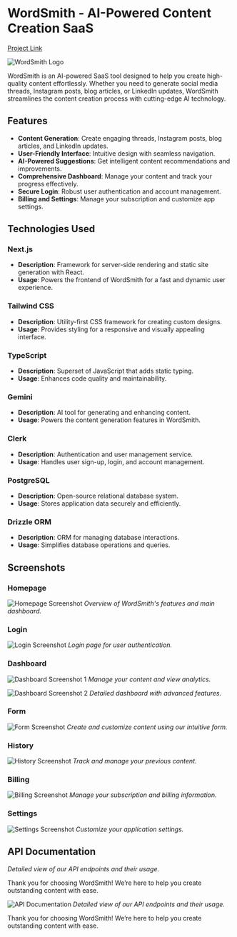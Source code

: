 # WordSmith - AI-Powered Content Creation SaaS

[Project Link](https://wordsmith-gilt.vercel.app)

![WordSmith Logo](public/Logo/favicon.ico.png)

WordSmith is an AI-powered SaaS tool designed to help you create high-quality content effortlessly. Whether you need to generate social media threads, Instagram posts, blog articles, or LinkedIn updates, WordSmith streamlines the content creation process with cutting-edge AI technology.

## Features

- **Content Generation**: Create engaging threads, Instagram posts, blog articles, and LinkedIn updates.
- **User-Friendly Interface**: Intuitive design with seamless navigation.
- **AI-Powered Suggestions**: Get intelligent content recommendations and improvements.
- **Comprehensive Dashboard**: Manage your content and track your progress effectively.
- **Secure Login**: Robust user authentication and account management.
- **Billing and Settings**: Manage your subscription and customize app settings.

## Technologies Used

### Next.js
- **Description**: Framework for server-side rendering and static site generation with React.
- **Usage**: Powers the frontend of WordSmith for a fast and dynamic user experience.

### Tailwind CSS
- **Description**: Utility-first CSS framework for creating custom designs.
- **Usage**: Provides styling for a responsive and visually appealing interface.

### TypeScript
- **Description**: Superset of JavaScript that adds static typing.
- **Usage**: Enhances code quality and maintainability.

### Gemini
- **Description**: AI tool for generating and enhancing content.
- **Usage**: Powers the content generation features in WordSmith.

### Clerk
- **Description**: Authentication and user management service.
- **Usage**: Handles user sign-up, login, and account management.

### PostgreSQL
- **Description**: Open-source relational database system.
- **Usage**: Stores application data securely and efficiently.

### Drizzle ORM
- **Description**: ORM for managing database interactions.
- **Usage**: Simplifies database operations and queries.

## Screenshots

### Homepage
![Homepage Screenshot](public/readme/Home.png)
*Overview of WordSmith's features and main dashboard.*

### Login
![Login Screenshot](public/readme/dashboard.png)
*Login page for user authentication.*

### Dashboard
![Dashboard Screenshot 1](public/readme/dashboard.png)
*Manage your content and view analytics.*

![Dashboard Screenshot 2](public/readme/dashboard2.png)
*Detailed dashboard with advanced features.*

### Form
![Form Screenshot](public/readme/form.png)
*Create and customize content using our intuitive form.*

### History
![History Screenshot](public/readme/history.png)
*Track and manage your previous content.*

### Billing
![Billing Screenshot](public/readme/billing.png)
*Manage your subscription and billing information.*

### Settings
![Settings Screenshot](public/readme/setting.png)
*Customize your application settings.*

## API Documentation
*Detailed view of our API endpoints and their usage.*

Thank you for choosing WordSmith! We’re here to help you create outstanding content with ease.

![API Documentation](link_to_api_documentation_image)
*Detailed view of our API endpoints and their usage.*

Thank you for choosing WordSmith! We’re here to help you create outstanding content with ease.
